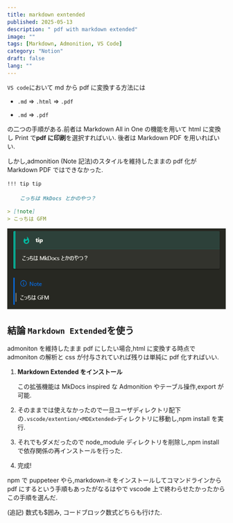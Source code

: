 ```yaml
---
title: markdown exntended
published: 2025-05-13
description: " pdf with markdown extended"
image: ""
tags: [Markdown, Admonition, VS Code]
category: "Notion"
draft: false
lang: ""
---
```


`VS code`において md から pdf に変換する方法には

- `.md` => `.html` => `.pdf`

- `.md` => `.pdf`

の二つの手順がある.前者は Markdown All in One の機能を用いて html に変換し Print で**pdf に印刷**を選択すればいい.
後者は Markdown PDF を用いればいい.

しかし,admonition (Note 記法)のスタイルを維持したままの pdf 化が Markdown PDF ではできなかった.

```md
!!! tip tip

    こっちは MkDocs とかのやつ？
```

```md
> [!note]
> こっちは GFM
```

![alt text](image.png)

## 結論 `Markdown Extended`を使う

admoniton を維持したまま pdf にしたい場合,html に変換する時点で admoniton の解析と css が付与されていれば残りは単純に pdf 化すればいい.

1. **Markdown Extended をインストール**

   この拡張機能は MkDocs inspired な Admonition やテーブル操作,export が可能.

2. そのままでは使えなかったので一旦ユーザディレクトリ配下の`.vscode/extention/<MDExtended>`ディレクトリに移動し,npm install を実行.

3. それでもダメだったので node_module ディレクトリを削除し,npm install で依存関係の再インストールを行った.

4. 完成!

npm で puppeteer やら,markdown-it をインストールしてコマンドラインから pdf にするという手順もあったがなるはやで vscode 上で終わらせたかったからこの手順を選んだ.

(追記) 数式も$囲み, コードブロック数式どちらも行けた.

```

```

